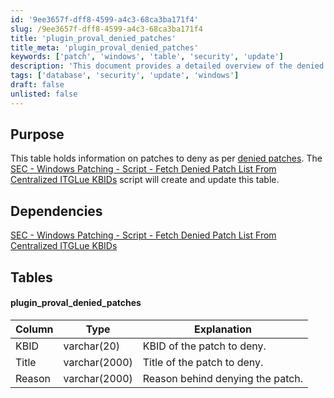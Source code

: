 ```yaml
---
id: '9ee3657f-dff8-4599-a4c3-68ca3ba171f4'
slug: /9ee3657f-dff8-4599-a4c3-68ca3ba171f4
title: 'plugin_proval_denied_patches'
title_meta: 'plugin_proval_denied_patches'
keywords: ['patch', 'windows', 'table', 'security', 'update']
description: 'This document provides a detailed overview of the denied patch table used for Windows patching, including its purpose, dependencies, and structure. It is essential for managing patches that should not be applied, ensuring system stability and security.'
tags: ['database', 'security', 'update', 'windows']
draft: false
unlisted: false
---
```


## Purpose

This table holds information on patches to deny as per [denied patches](https://proval.itglue.com/5078775/assets/236189-denied-patches/records). The [SEC - Windows Patching - Script - Fetch Denied Patch List From Centralized ITGLue KBIDs](/docs/f8e944d6-28ce-4be8-bf38-6907221544a7) script will create and update this table.

## Dependencies

[SEC - Windows Patching - Script - Fetch Denied Patch List From Centralized ITGLue KBIDs](/docs/f8e944d6-28ce-4be8-bf38-6907221544a7)

## Tables

#### plugin_proval_denied_patches

| Column | Type        | Explanation                           |
|--------|-------------|---------------------------------------|
| KBID   | varchar(20) | KBID of the patch to deny.           |
| Title  | varchar(2000) | Title of the patch to deny.        |
| Reason | varchar(2000) | Reason behind denying the patch.    |